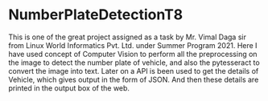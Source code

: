 # NumberPlateDetectionT8
This is one of the great project assigned as a task by Mr. Vimal Daga sir from Linux World Informatics Pvt. Ltd. under Summer Program 2021.
Here I have used concept of Computer Vision to perform all the preprocessing on the image to detect the number plate of vehicle, and also the pytesseract to convert the image into text.
Later on a API is been used to get the details of Vehicle, which gives output in the form of JSON.  And then these details are printed in the output box of the web.
